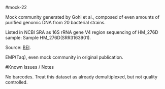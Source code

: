 #mock-22

Mock community generated by Gohl et al., composed of even amounts of purified genomic DNA from 20 bacterial strains.

Listed in NCBI SRA as 16S rRNA gene V4 region sequencing of HM_276D sample: Sample HM_276D(SRR3163901).

Source: [BEI](https://www.beiresources.org/Catalog/otherProducts/HM-276D.aspx).

EMP(Taq), even mock community in original publication.

#Known Issues / Notes

No barcodes. Treat this dataset as already demultiplexed, but not quality controlled.

